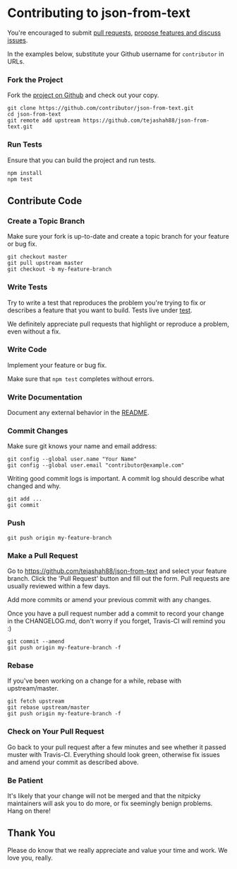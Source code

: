 # Contributing to json-from-text

You're encouraged to submit [pull requests](https://github.com/tejashah88/json-from-text/pulls), [propose features and discuss issues](https://github.com/tejashah88/json-from-text/issues).

In the examples below, substitute your Github username for `contributor` in URLs.

### Fork the Project

Fork the [project on Github](https://github.com/tejashah88/json-from-text) and check out your copy.

```
git clone https://github.com/contributor/json-from-text.git
cd json-from-text
git remote add upstream https://github.com/tejashah88/json-from-text.git
```

### Run Tests

Ensure that you can build the project and run tests.

```
npm install
npm test
```

## Contribute Code

### Create a Topic Branch

Make sure your fork is up-to-date and create a topic branch for your feature or bug fix.

```
git checkout master
git pull upstream master
git checkout -b my-feature-branch
```

### Write Tests

Try to write a test that reproduces the problem you're trying to fix or describes a feature that you want to build. Tests live under [test](test).

We definitely appreciate pull requests that highlight or reproduce a problem, even without a fix.

### Write Code

Implement your feature or bug fix.

Make sure that `npm test` completes without errors.

### Write Documentation

Document any external behavior in the [README](README.md).

### Commit Changes

Make sure git knows your name and email address:

```
git config --global user.name "Your Name"
git config --global user.email "contributor@example.com"
```

Writing good commit logs is important. A commit log should describe what changed and why.

```
git add ...
git commit
```

### Push

```
git push origin my-feature-branch
```

### Make a Pull Request

Go to https://github.com/tejashah88/json-from-text and select your feature branch. Click the 'Pull Request' button and fill out the form. Pull requests are usually reviewed within a few days.

Add more commits or amend your previous commit with any changes.

Once you have a pull request number add a commit to record your change in the CHANGELOG.md, don't worry if you forget, Travis-CI will remind you :)

```
git commit --amend
git push origin my-feature-branch -f
```

### Rebase

If you've been working on a change for a while, rebase with upstream/master.

```
git fetch upstream
git rebase upstream/master
git push origin my-feature-branch -f
```

### Check on Your Pull Request

Go back to your pull request after a few minutes and see whether it passed muster with Travis-CI. Everything should look green, otherwise fix issues and amend your commit as described above.

### Be Patient

It's likely that your change will not be merged and that the nitpicky maintainers will ask you to do more, or fix seemingly benign problems. Hang on there!

## Thank You

Please do know that we really appreciate and value your time and work. We love you, really.